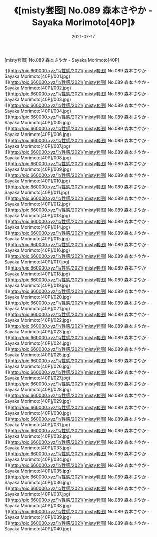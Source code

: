 ﻿---
layout: post
title:  《[misty套图] No.089 森本さやか - Sayaka Morimoto[40P]》
date:   2021-07-17
img: http://pic.660000.xyz/1:/性感/2021/[misty套图] No.089 森本さやか - Sayaka Morimoto[40P]/000.jpg
categories: [美女, 清纯, 唯美]
---

[misty套图] No.089 森本さやか - Sayaka Morimoto[40P]

  ![](http://pic.660000.xyz/1:/性感/2021/[misty套图] No.089 森本さやか - Sayaka Morimoto[40P]/001.jpg) <br> ![](http://pic.660000.xyz/1:/性感/2021/[misty套图] No.089 森本さやか - Sayaka Morimoto[40P]/002.jpg) <br> ![](http://pic.660000.xyz/1:/性感/2021/[misty套图] No.089 森本さやか - Sayaka Morimoto[40P]/003.jpg) <br> ![](http://pic.660000.xyz/1:/性感/2021/[misty套图] No.089 森本さやか - Sayaka Morimoto[40P]/004.jpg) <br> ![](http://pic.660000.xyz/1:/性感/2021/[misty套图] No.089 森本さやか - Sayaka Morimoto[40P]/005.jpg) <br> ![](http://pic.660000.xyz/1:/性感/2021/[misty套图] No.089 森本さやか - Sayaka Morimoto[40P]/006.jpg) <br> ![](http://pic.660000.xyz/1:/性感/2021/[misty套图] No.089 森本さやか - Sayaka Morimoto[40P]/007.jpg) <br> ![](http://pic.660000.xyz/1:/性感/2021/[misty套图] No.089 森本さやか - Sayaka Morimoto[40P]/008.jpg) <br> ![](http://pic.660000.xyz/1:/性感/2021/[misty套图] No.089 森本さやか - Sayaka Morimoto[40P]/009.jpg) <br> ![](http://pic.660000.xyz/1:/性感/2021/[misty套图] No.089 森本さやか - Sayaka Morimoto[40P]/010.jpg) <br> ![](http://pic.660000.xyz/1:/性感/2021/[misty套图] No.089 森本さやか - Sayaka Morimoto[40P]/011.jpg) <br> ![](http://pic.660000.xyz/1:/性感/2021/[misty套图] No.089 森本さやか - Sayaka Morimoto[40P]/012.jpg) <br> ![](http://pic.660000.xyz/1:/性感/2021/[misty套图] No.089 森本さやか - Sayaka Morimoto[40P]/013.jpg) <br> ![](http://pic.660000.xyz/1:/性感/2021/[misty套图] No.089 森本さやか - Sayaka Morimoto[40P]/014.jpg) <br> ![](http://pic.660000.xyz/1:/性感/2021/[misty套图] No.089 森本さやか - Sayaka Morimoto[40P]/015.jpg) <br> ![](http://pic.660000.xyz/1:/性感/2021/[misty套图] No.089 森本さやか - Sayaka Morimoto[40P]/016.jpg) <br> ![](http://pic.660000.xyz/1:/性感/2021/[misty套图] No.089 森本さやか - Sayaka Morimoto[40P]/017.jpg) <br> ![](http://pic.660000.xyz/1:/性感/2021/[misty套图] No.089 森本さやか - Sayaka Morimoto[40P]/018.jpg) <br> ![](http://pic.660000.xyz/1:/性感/2021/[misty套图] No.089 森本さやか - Sayaka Morimoto[40P]/019.jpg) <br> ![](http://pic.660000.xyz/1:/性感/2021/[misty套图] No.089 森本さやか - Sayaka Morimoto[40P]/020.jpg) <br> ![](http://pic.660000.xyz/1:/性感/2021/[misty套图] No.089 森本さやか - Sayaka Morimoto[40P]/021.jpg) <br> ![](http://pic.660000.xyz/1:/性感/2021/[misty套图] No.089 森本さやか - Sayaka Morimoto[40P]/022.jpg) <br> ![](http://pic.660000.xyz/1:/性感/2021/[misty套图] No.089 森本さやか - Sayaka Morimoto[40P]/023.jpg) <br> ![](http://pic.660000.xyz/1:/性感/2021/[misty套图] No.089 森本さやか - Sayaka Morimoto[40P]/024.jpg) <br> ![](http://pic.660000.xyz/1:/性感/2021/[misty套图] No.089 森本さやか - Sayaka Morimoto[40P]/025.jpg) <br> ![](http://pic.660000.xyz/1:/性感/2021/[misty套图] No.089 森本さやか - Sayaka Morimoto[40P]/026.jpg) <br> ![](http://pic.660000.xyz/1:/性感/2021/[misty套图] No.089 森本さやか - Sayaka Morimoto[40P]/027.jpg) <br> ![](http://pic.660000.xyz/1:/性感/2021/[misty套图] No.089 森本さやか - Sayaka Morimoto[40P]/028.jpg) <br> ![](http://pic.660000.xyz/1:/性感/2021/[misty套图] No.089 森本さやか - Sayaka Morimoto[40P]/029.jpg) <br> ![](http://pic.660000.xyz/1:/性感/2021/[misty套图] No.089 森本さやか - Sayaka Morimoto[40P]/030.jpg) <br> ![](http://pic.660000.xyz/1:/性感/2021/[misty套图] No.089 森本さやか - Sayaka Morimoto[40P]/031.jpg) <br> ![](http://pic.660000.xyz/1:/性感/2021/[misty套图] No.089 森本さやか - Sayaka Morimoto[40P]/032.jpg) <br> ![](http://pic.660000.xyz/1:/性感/2021/[misty套图] No.089 森本さやか - Sayaka Morimoto[40P]/033.jpg) <br> ![](http://pic.660000.xyz/1:/性感/2021/[misty套图] No.089 森本さやか - Sayaka Morimoto[40P]/034.jpg) <br> ![](http://pic.660000.xyz/1:/性感/2021/[misty套图] No.089 森本さやか - Sayaka Morimoto[40P]/035.jpg) <br> ![](http://pic.660000.xyz/1:/性感/2021/[misty套图] No.089 森本さやか - Sayaka Morimoto[40P]/036.jpg) <br> ![](http://pic.660000.xyz/1:/性感/2021/[misty套图] No.089 森本さやか - Sayaka Morimoto[40P]/037.jpg) <br> ![](http://pic.660000.xyz/1:/性感/2021/[misty套图] No.089 森本さやか - Sayaka Morimoto[40P]/038.jpg) <br> ![](http://pic.660000.xyz/1:/性感/2021/[misty套图] No.089 森本さやか - Sayaka Morimoto[40P]/039.jpg) <br> ![](http://pic.660000.xyz/1:/性感/2021/[misty套图] No.089 森本さやか - Sayaka Morimoto[40P]/040.jpg) <br>